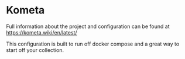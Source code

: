 # Kometa
Full information about the project and configuration can be found at https://kometa.wiki/en/latest/

This configuration is built to run off docker compose and a great way to start off your collection.